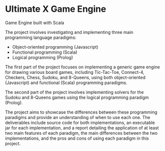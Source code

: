 # Ultimate X Game Engine
Game Engine built with Scala

The project involves investigating and implementing three main programming language paradigms:
- Object-oriented programming (Javascript)
- Functional programming (Scala)
- Logical programming (Prolog)

The first part of the project focuses on implementing a generic game engine for drawing various board games, including Tic-Tac-Toe, Connect-4, Checkers, Chess, Sudoku, and 8-Queens, using both object-oriented (Javascript) and functional (Scala) programming paradigms.

The second part of the project involves implementing solvers for the Sudoku and 8-Queens games using the logical programming paradigm (Prolog).

The project aims to showcase the differences between these programming paradigms and provide an understanding of when to use each one. The deliverables include source code for both implementations, an executable jar for each implementation, and a report detailing the application of at least two main features of each paradigm, the main differences between the two implementations, and the pros and cons of using each paradigm in this project.